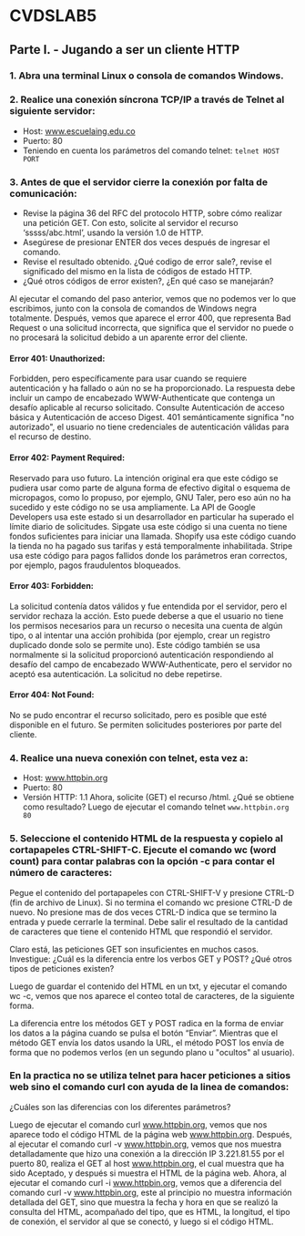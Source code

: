 # CVDSLAB5

## Parte I. - Jugando a ser un cliente HTTP
### 1. Abra una terminal Linux o consola de comandos Windows.
### 2. Realice una conexión síncrona TCP/IP a través de Telnet al siguiente servidor:
- Host: www.escuelaing.edu.co
- Puerto: 80
- Teniendo en cuenta los parámetros del comando telnet: `telnet HOST PORT`

### 3. Antes de que el servidor cierre la conexión por falta de comunicación:
- Revise la página 36 del RFC del protocolo HTTP, sobre cómo realizar una petición GET. Con esto, solicite al servidor el recurso ‘sssss/abc.html’, usando la versión 1.0 de HTTP.
- Asegúrese de presionar ENTER dos veces después de ingresar el comando.
- Revise el resultado obtenido. ¿Qué codigo de error sale?, revise el significado del mismo en la lista de códigos de estado HTTP.
- ¿Qué otros códigos de error existen?, ¿En qué caso se manejarán?

Al ejecutar el comando del paso anterior, vemos que no podemos ver lo que escribimos, junto con la consola de comandos de Windows negra totalmente.  Después, vemos que aparece el error 400, que representa Bad Request o una solicitud incorrecta, que significa que el servidor no puede o no procesará la solicitud debido a un aparente error del cliente. 

#### Error 401: Unauthorized:
Forbidden, pero específicamente para usar cuando se requiere autenticación y ha fallado o aún no se ha proporcionado. La respuesta debe incluir un campo de encabezado WWW-Authenticate que contenga un desafío aplicable al recurso solicitado. Consulte Autenticación de acceso básica y Autenticación de acceso Digest. 401 semánticamente significa "no autorizado", el usuario no tiene credenciales de autenticación válidas para el recurso de destino.

#### Error 402: Payment Required:
Reservado para uso futuro. La intención original era que este código se pudiera usar como parte de alguna forma de efectivo digital o esquema de micropagos, como lo propuso, por ejemplo, GNU Taler, pero eso aún no ha sucedido y este código no se usa ampliamente. La API de Google Developers usa este estado si un desarrollador en particular ha superado el límite diario de solicitudes. Sipgate usa este código si una cuenta no tiene fondos suficientes para iniciar una llamada. Shopify usa este código cuando la tienda no ha pagado sus tarifas y está temporalmente inhabilitada. Stripe usa este código para pagos fallidos donde los parámetros eran correctos, por ejemplo, pagos fraudulentos bloqueados.

#### Error 403: Forbidden:
La solicitud contenía datos válidos y fue entendida por el servidor, pero el servidor rechaza la acción. Esto puede deberse a que el usuario no tiene los permisos necesarios para un recurso o necesita una cuenta de algún tipo, o al intentar una acción prohibida (por ejemplo, crear un registro duplicado donde solo se permite uno). Este código también se usa normalmente si la solicitud proporcionó autenticación respondiendo al desafío del campo de encabezado WWW-Authenticate, pero el servidor no aceptó esa autenticación. La solicitud no debe repetirse.

#### Error 404: Not Found:
No se pudo encontrar el recurso solicitado, pero es posible que esté disponible en el futuro. Se permiten solicitudes posteriores por parte del cliente.

### 4. Realice una nueva conexión con telnet, esta vez a:
- Host: www.httpbin.org
- Puerto: 80
- Versión HTTP: 1.1 Ahora, solicite (GET) el recurso /html. ¿Qué se obtiene como resultado?
Luego de ejecutar el comando telnet `www.httpbin.org 80`

### 5. Seleccione el contenido HTML de la respuesta y copielo al cortapapeles CTRL-SHIFT-C. Ejecute el comando wc (word count) para contar palabras con la opción -c para contar el número de caracteres:

Pegue el contenido del portapapeles con CTRL-SHIFT-V y presione CTRL-D (fin de archivo de Linux). Si no termina el comando wc presione CTRL-D de nuevo. No presione mas de dos veces CTRL-D indica que se termino la entrada y puede cerrarle la terminal. Debe salir el resultado de la cantidad de caracteres que tiene el contenido HTML que respondió el servidor.

Claro está, las peticiones GET son insuficientes en muchos casos. Investigue: ¿Cuál es la diferencia entre los verbos GET y POST? ¿Qué otros tipos de peticiones existen?

Luego de guardar el contenido del HTML en un txt, y ejecutar el comando wc -c, vemos que nos aparece el conteo total de caracteres, de la siguiente forma.

La diferencia entre los métodos GET y POST radica en la forma de enviar los datos a la página cuando se pulsa el botón “Enviar”. Mientras que el método GET envía los datos usando la URL, el método POST los envía de forma que no podemos verlos (en un segundo plano u "ocultos" al usuario).

### En la practica no se utiliza telnet para hacer peticiones a sitios web sino el comando curl con ayuda de la linea de comandos:

¿Cuáles son las diferencias con los diferentes parámetros?

Luego de ejecutar el comando curl www.httpbin.org, vemos que nos aparece todo el código HTML de la página web www.httpbin.org.  Después, al ejecutar el comando curl -v www.httpbin.org, vemos que nos muestra detalladamente que hizo una conexión a la dirección IP 3.221.81.55 por el puerto 80, realiza el GET al host www.httpbin.org, el cual muestra que ha sido Aceptado, y después si muestra el HTML de la página web.  Ahora, al ejecutar el comando curl -i www.httpbin.org, vemos que a diferencia del comando curl -v www.httpbin.org, este al principio no muestra información detallada del GET, sino que muestra la fecha y hora en que se realizó la consulta del HTML, acompañado del tipo, que es HTML, la longitud, el tipo de conexión, el servidor al que se conectó, y luego si el código HTML. 
